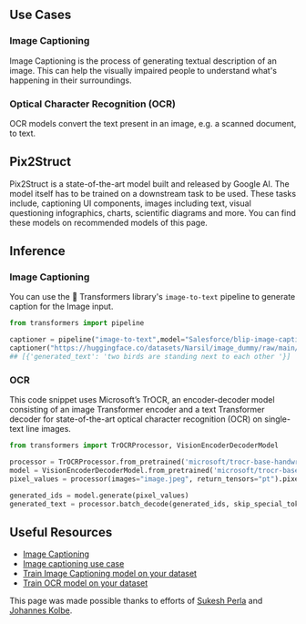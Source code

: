 ## Use Cases
### Image Captioning
Image Captioning is the process of generating textual description of an image. 
This can help the visually impaired people to understand what's happening in their surroundings.

### Optical Character Recognition (OCR)
OCR models convert the text present in an image, e.g. a scanned document, to text.



## Pix2Struct

Pix2Struct is a state-of-the-art model built and released by Google AI. The model itself has to be trained on a downstream task to be used. These tasks include, captioning UI components, images including text, visual questioning infographics, charts, scientific diagrams and more. You can find these models on recommended models of this page.

## Inference
### Image Captioning
You can use the 🤗 Transformers library's `image-to-text` pipeline to generate caption for the Image input.
```python
from transformers import pipeline

captioner = pipeline("image-to-text",model="Salesforce/blip-image-captioning-base")
captioner("https://huggingface.co/datasets/Narsil/image_dummy/raw/main/parrots.png")
## [{'generated_text': 'two birds are standing next to each other '}]
```

### OCR
This code snippet uses Microsoft’s TrOCR, an encoder-decoder model consisting of an image Transformer encoder and a text Transformer decoder for state-of-the-art optical character recognition (OCR) on single-text line images.
```python
from transformers import TrOCRProcessor, VisionEncoderDecoderModel

processor = TrOCRProcessor.from_pretrained('microsoft/trocr-base-handwritten')
model = VisionEncoderDecoderModel.from_pretrained('microsoft/trocr-base-handwritten')
pixel_values = processor(images="image.jpeg", return_tensors="pt").pixel_values

generated_ids = model.generate(pixel_values)
generated_text = processor.batch_decode(generated_ids, skip_special_tokens=True)[0]

```

## Useful Resources
- [Image Captioning](https://huggingface.co/docs/transformers/main/en/tasks/image_captioning)
- [Image captioning use case](https://blog.google/outreach-initiatives/accessibility/get-image-descriptions/)
- [Train Image Captioning model on your dataset](https://github.com/NielsRogge/Transformers-Tutorials/blob/master/GIT/Fine_tune_GIT_on_an_image_captioning_dataset.ipynb)
- [Train OCR model on your dataset ](https://github.com/NielsRogge/Transformers-Tutorials/tree/master/TrOCR)

This page was made possible thanks to efforts of [Sukesh Perla](https://huggingface.co/hitchhiker3010) and [Johannes Kolbe](https://huggingface.co/johko).
